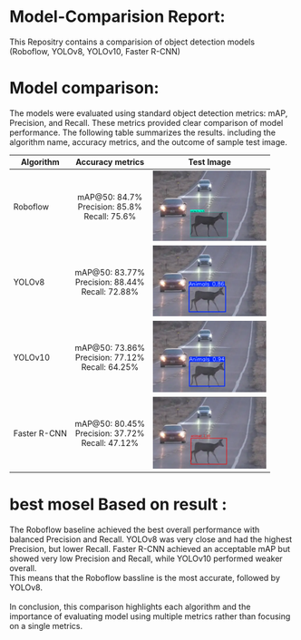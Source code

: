# Model-Comparision Report:
This Repositry contains a comparision of object detection models (Roboflow, YOLOv8, YOLOv10, Faster R-CNN)
# Model comparison: 
The models were evaluated using standard object detection metrics: mAP, Precision, and Recall. These metrics provided clear comparison of model performance. The following table summarizes the results. including the algorithm name, accuracy metrics, and the outcome of sample test image.

| Algorithm     | Accuracy metrics                                           | Test Image          
----------------|:----------------------------------------------------------:|-------------------
| Roboflow      |  mAP@50: 84.7% <br> Precision: 85.8% <br> Recall: 75.6%    |<img src="rb.png" alt="Roboflow" width="200"/>
|  YOLOv8       | mAP@50: 83.77% <br> Precision: 88.44% <br> Recall: 72.88%  |<img src="y8.png" alt="YOLO8" width="200"/>
| YOLOv10       | mAP@50: 73.86% <br> Precision: 77.12% <br> Recall: 64.25%  |<img src="y10.png" alt="YOLO10" width="200"/>   
| Faster R-CNN  | mAP@50: 80.45% <br> Precision: 37.72% <br> Recall: 47.12%  |<img src="cnn.png" alt="Faster R-CNN" width="200"/>

# best mosel Based on result : 
The Roboflow baseline achieved the best overall performance with balanced Precision and Recall. YOLOv8 was very close and had the highest Precision, but lower Recall. Faster R-CNN achieved an acceptable mAP but showed very low Precision and Recall, while YOLOv10 performed weaker overall. <br>
This means that the Roboflow bassline is the most accurate, followed by YOLOv8. <br> <br>
In conclusion, this comparison highlights each algorithm and the importance of evaluating model using multiple metrics rather than focusing on a single metrics.

      





